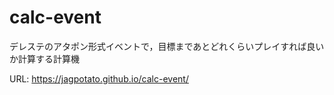 # calc-event

デレステのアタポン形式イベントで，目標まであとどれくらいプレイすれば良いか計算する計算機  

URL: https://jagpotato.github.io/calc-event/
